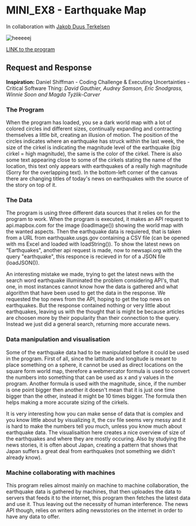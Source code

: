 # MINI_EX8 - Earthquake Map
In collaboration with [Jakob Duus Terkelsen](https://github.com/jduust)

![heeeeej](https://github.com/madsdixen/mini_ex/blob/master/mini_ex8/Capture.PNG?raw=true)

[LINK to the program](https://rawgit.com/madsdixen/mini_ex/master/mini_ex8/index.html)

## Request and Response
**Inspiration:** Daniel Shiffman - Coding Challenge & Executing Uncertainties - Critical Software Thing:
_David Gauthier, Audrey Samson, Eric Snodgrass, Winnie Soon and Magda Tyżlik-Carver_

### The Program
When the program has loaded, you se a dark world map with a lot of colored circles ind different sizes, continually expanding and contracting themselves a little bit, creating an illusion of motion. The position of the circles indicates where an earthquake has struck within the last week, the size of the cirkel is indicating the magnitude level of the earthquake (big cirkel = high magnitude), the same is the color of the cirkel. There is also some text appearing close to some of the cirkels stating the name of the location, this text only appears with earthquakes of a really high magnitude (Sorry for the overlapping text). In the bottom-left corner of the canvas there are changing titles of today's news on earthquakes with the source of the story on top of it. 

### The Data
The program is using three different data sources that it relies on for the program to work. When the program is executed, it makes an API request to api.mapbox.com for the image (loadImage()) showing the world map with the wanted aspects. Then the earthquake data is requiered, that is taken from a URL from earthquake.usgs.gov containing a CSV file (can be opened with ms Excel and loaded with loadString()). To show the latest news on "Earthquakes", another api request is made, now to newsapi.org with the query "earthquake", this responce is recieved in for of a JSON file (loadJSON()).   

An interesting mistake we made, trying to get the latest news with the search word earthquake illuminated the problem considering API's, that one, in most instances cannot know how the data is gathered and what algorithm that have been used to get the data in the response. We requested the top news from the API, hoping to get the top news on earthquakes. But the response contained nothing or very little about earthquakes, leaving us with the thought that is might be because articles are choosen more by their popularity than their connection to the query. Instead we just did a general search, returning more accurate news.

### Data manipulation and visualisation
Some of the earthquake data had to be manipulated before it could be used in the program. First of all, since the lattitude and longitude is meant to place something on a sphere, it cannot be used as direct locations on the square form world map, therefore a webmercator formula is used to convert the numbers into something that can be used as x and y values in the program. Another formula is used with the magnitude, since, if the number is one point bigger then another it doesn't mean that it is just one time bigger than the other, instead it might be 10 times bigger. The formula then helps making a more accurate sizing of the cirkels.

It is very interesting how you can make sense of data that is complex and you know little about by visualizing it, the csv file seems very messy and it is hard to make the numbers tell you much, unless you know much about earthquake data. The visualisaition here creates a nice overview of size of the earthquakes and where they are mostly occuring. Also by studying the news stories, it is often about Japan, creating a pattern that shows that Japan suffers a great deal from earthquakes (not something we didn't already know).

### Machine collaborating with machines
This program relies almost mainly on machine to machine collaboration, the earthquake data is gathered by machines, that then uploades the data to servers that feeds it to the internet, this program then fetches the latest data and use it. Thus leaving out the necessity of human interference. The news API though, relies on writers ading newsstories on the internet in order to have any data to offer.  
